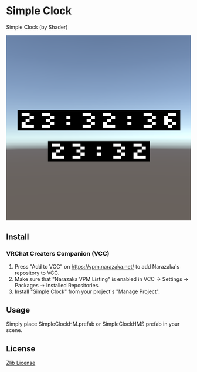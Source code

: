 # Simple Clock

Simple Clock (by Shader)

![scene preview](doc~/SimpleClockPreview.png)

## Install

### VRChat Creaters Companion (VCC)

1. Press "Add to VCC" on https://vpm.narazaka.net/ to add Narazaka's repository to VCC.
2. Make sure that "Narazaka VPM Listing" is enabled in VCC -> Settings -> Packages -> Installed Repositories.
3. Install "Simple Clock" from your project's "Manage Project".

## Usage

Simply place SimpleClockHM.prefab or SimpleClockHMS.prefab in your scene.

## License

[Zlib License](LICENSE.txt)
